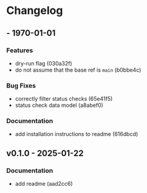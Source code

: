 # Changelog

##  - 1970-01-01

### Features

- dry-run flag (030a32f)
- do not assume that the base ref is `main` (b0bbe4c)

### Bug Fixes

- correctly filter status checks (65e41f5)
- status check data model (a8abef0)

### Documentation

- add installation instructions to readme (616dbcd)


## v0.1.0 - 2025-01-22

### Documentation

- add readme (aad2cc6)



